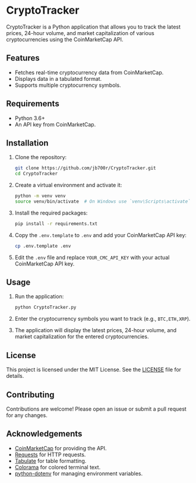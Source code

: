 # CryptoTracker

CryptoTracker is a Python application that allows you to track the latest prices, 24-hour volume, and market capitalization of various cryptocurrencies using the CoinMarketCap API.

## Features

- Fetches real-time cryptocurrency data from CoinMarketCap.
- Displays data in a tabulated format.
- Supports multiple cryptocurrency symbols.

## Requirements

- Python 3.6+
- An API key from CoinMarketCap.

## Installation

1. Clone the repository:

   ```sh
   git clone https://github.com/jb700r/CryptoTracker.git
   cd CryptoTracker
   ```

2. Create a virtual environment and activate it:

   ```sh
   python -m venv venv
   source venv/bin/activate  # On Windows use `venv\Scripts\activate`
   ```

3. Install the required packages:

   ```sh
   pip install -r requirements.txt
   ```

4. Copy the `.env.template` to `.env` and add your CoinMarketCap API key:

   ```sh
   cp .env.template .env
   ```

5. Edit the `.env` file and replace `YOUR_CMC_API_KEY` with your actual CoinMarketCap API key.

## Usage

1. Run the application:

   ```sh
   python CryptoTracker.py
   ```

2. Enter the cryptocurrency symbols you want to track (e.g., `BTC,ETH,XRP`).

3. The application will display the latest prices, 24-hour volume, and market capitalization for the entered cryptocurrencies.

## License

This project is licensed under the MIT License. See the [LICENSE](LICENSE) file for details.

## Contributing

Contributions are welcome! Please open an issue or submit a pull request for any changes.

## Acknowledgements

- [CoinMarketCap](https://coinmarketcap.com/) for providing the API.
- [Requests](https://docs.python-requests.org/en/latest/) for HTTP requests.
- [Tabulate](https://pypi.org/project/tabulate/) for table formatting.
- [Colorama](https://pypi.org/project/colorama/) for colored terminal text.
- [python-dotenv](https://pypi.org/project/python-dotenv/) for managing environment variables.
